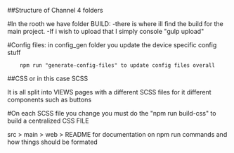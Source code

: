 ##Structure of Channel 4 folders

#In the rooth we have folder BUILD:
-there is where ill find the build for the main project.
-If i wish to upload that I simply console "gulp upload"

#Config files:
in config_gen folder you update the device specific config stuff
	
		npm run "generate-config-files" to update config files overall

##CSS or in this case SCSS

It is all split into VIEWS pages with a different SCSS files for it
different components such as buttons

#On each SCSS file you change you must do the "npm run build-css" to build a centralized CSS FILE

src > main > web > README for documentation on npm run commands and how things should be formated